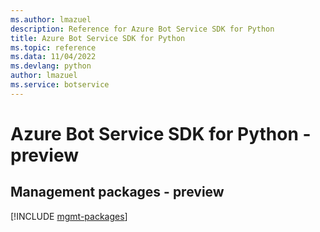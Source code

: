 ```yaml
---
ms.author: lmazuel
description: Reference for Azure Bot Service SDK for Python
title: Azure Bot Service SDK for Python
ms.topic: reference
ms.data: 11/04/2022
ms.devlang: python
author: lmazuel
ms.service: botservice
---
```

# Azure Bot Service SDK for Python - preview

## Management packages - preview
[!INCLUDE [mgmt-packages](bot-service-mgmt-index.md)]